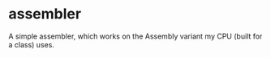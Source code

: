 # assembler
A simple assembler, which works on the Assembly variant my CPU (built for a class) uses.

